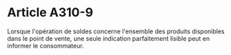# Article A310-9

Lorsque l'opération de soldes concerne l'ensemble des produits disponibles dans le point de vente, une seule indication parfaitement lisible peut en informer le consommateur.
